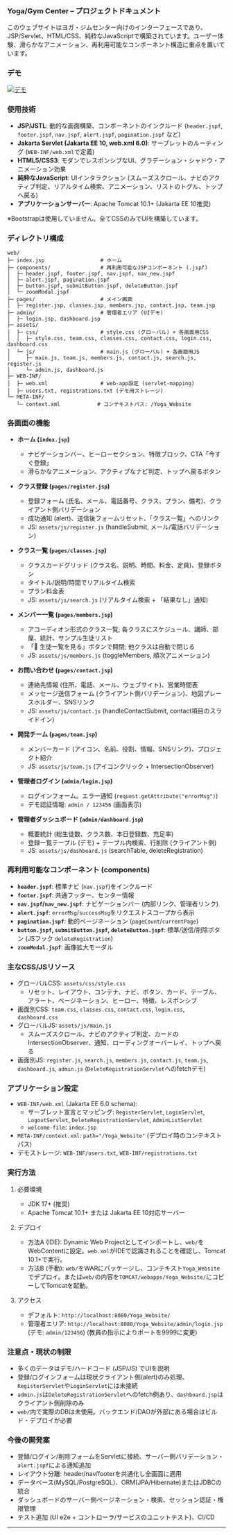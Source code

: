 
### Yoga/Gym Center – プロジェクトドキュメント

このウェブサイトはヨガ・ジムセンター向けのインターフェースであり、JSP/Servlet、HTML/CSS、純粋なJavaScriptで構築されています。ユーザー体験、滑らかなアニメーション、再利用可能なコンポーネント構造に重点を置いています。

### デモ
[![デモ](https://img.shields.io/badge/VideoDemo-FF0000?style=for-the-badge&logo=youtube&logoColor=white)](https://www.youtube.com/watch?v=lTqY_-PNv5o)


### 使用技術
- **JSP/JSTL**: 動的な画面構築、コンポーネントのインクルード (`header.jspf`, `footer.jspf`, `nav.jspf`, `alert.jspf`, `pagination.jspf` など)
- **Jakarta Servlet (Jakarta EE 10, web.xml 6.0)**: サーブレットのルーティング (`WEB-INF/web.xml`で定義)
- **HTML5/CSS3**: モダンでレスポンシブなUI、グラデーション・シャドウ・アニメーション効果
- **純粋なJavaScript**: UIインタラクション (スムーズスクロール、ナビのアクティブ判定、リアルタイム検索、アニメーション、リストのトグル、トップへ戻る)
- **アプリケーションサーバー**: Apache Tomcat 10.1+ (Jakarta EE 10推奨)

※Bootstrapは使用していません。全てCSSのみでUIを構築しています。

### ディレクトリ構成
```
web/
├─ index.jsp                  # ホーム
├─ components/                # 再利用可能なJSPコンポーネント (.jspf)
│  ├─ header.jspf, footer.jspf, nav.jspf, nav_new.jspf
│  ├─ alert.jspf, pagination.jspf
│  ├─ button.jspf, submitButton.jspf, deleteButton.jspf
│  └─ zoomModal.jspf
├─ pages/                     # メイン画面
│  ├─ register.jsp, classes.jsp, members.jsp, contact.jsp, team.jsp
├─ admin/                     # 管理者エリア (UIデモ)
│  ├─ login.jsp, dashboard.jsp
├─ assets/
│  ├─ css/                    # style.css (グローバル) + 各画面用CSS
│  │  ├─ style.css, team.css, classes.css, contact.css, login.css, dashboard.css
│  └─ js/                     # main.js (グローバル) + 各画面用JS
│     ├─ main.js, team.js, members.js, contact.js, search.js, register.js
│     └─ admin.js, dashboard.js
├─ WEB-INF/
│  ├─ web.xml                 # web-app設定 (servlet-mapping)
│  ├─ users.txt, registrations.txt (デモ用ストレージ)
└─ META-INF/
   └─ context.xml            # コンテキストパス: /Yoga_Website
```

### 各画面の機能
- **ホーム (`index.jsp`)**
  - ナビゲーションバー、ヒーローセクション、特徴ブロック、CTA「今すぐ登録」
  - 滑らかなアニメーション、アクティブなナビ判定、トップへ戻るボタン

- **クラス登録 (`pages/register.jsp`)**
  - 登録フォーム (氏名、メール、電話番号、クラス、プラン、備考)、クライアント側バリデーション
  - 成功通知 (alert)、送信後フォームリセット、「クラス一覧」へのリンク
  - JS: `assets/js/register.js` (handleSubmit, メール/電話バリデーション)

- **クラス一覧 (`pages/classes.jsp`)**
  - クラスカードグリッド (クラス名、説明、時間、料金、定員)、登録ボタン
  - タイトル/説明/時間でリアルタイム検索
  - プラン料金表
  - JS: `assets/js/search.js` (リアルタイム検索 + 「結果なし」通知)

- **メンバー一覧 (`pages/members.jsp`)**
  - アコーディオン形式のクラス一覧; 各クラスにスケジュール、講師、部屋、統計、サンプル生徒リスト
  - 「👥 生徒一覧を見る」ボタンで開閉; 他クラスは自動で閉じる
  - JS: `assets/js/members.js` (toggleMembers, 順次アニメーション)

- **お問い合わせ (`pages/contact.jsp`)**
  - 連絡先情報 (住所、電話、メール、ウェブサイト)、営業時間表
  - メッセージ送信フォーム (クライアント側バリデーション)、地図プレースホルダー、SNSリンク
  - JS: `assets/js/contact.js` (handleContactSubmit, contact項目のスライドイン)

- **開発チーム (`pages/team.jsp`)**
  - メンバーカード (アイコン、名前、役割、情報、SNSリンク)、プロジェクト紹介
  - JS: `assets/js/team.js` (アイコンクリック + IntersectionObserver)

- **管理者ログイン (`admin/login.jsp`)**
  - ログインフォーム。エラー通知 (`request.getAttribute("errorMsg")`)
  - デモ認証情報: `admin / 123456` (画面表示)

- **管理者ダッシュボード (`admin/dashboard.jsp`)**
  - 概要統計 (総生徒数、クラス数、本日登録数、充足率)
  - 登録一覧テーブル (デモ) + テーブル内検索、行削除 (クライアント側)
  - JS: `assets/js/dashboard.js` (searchTable, deleteRegistration)

### 再利用可能なコンポーネント (components)
- **`header.jspf`**: 標準ナビ (`nav.jspf`)をインクルード
- **`footer.jspf`**: 共通フッター、センター情報
- **`nav.jspf`/`nav_new.jspf`**: ナビゲーションバー (内部リンク、管理者リンク)
- **`alert.jspf`**: `errorMsg`/`successMsg`をリクエストスコープから表示
- **`pagination.jspf`**: 動的ページネーション (`pageCount`/`currentPage`)
- **`button.jspf`, `submitButton.jspf`, `deleteButton.jspf`**: 標準/送信/削除ボタン (JSフック `deleteRegistration`)
- **`zoomModal.jspf`**: 画像拡大モーダル

### 主なCSS/JSリソース
- グローバルCSS: `assets/css/style.css`
  - リセット、レイアウト、コンテナ、ナビ、ボタン、カード、テーブル、アラート、ページネーション、ヒーロー、特徴、レスポンシブ
- 画面別CSS: `team.css`, `classes.css`, `contact.css`, `login.css`, `dashboard.css`
- グローバルJS: `assets/js/main.js`
  - スムーズスクロール、ナビのアクティブ判定、カードのIntersectionObserver、通知、ローディングオーバーレイ、トップへ戻る
- 画面別JS: `register.js`, `search.js`, `members.js`, `contact.js`, `team.js`, `dashboard.js`, `admin.js` (`DeleteRegistrationServlet`へのfetchデモ)

### アプリケーション設定
- `WEB-INF/web.xml` (Jakarta EE 6.0 schema):
  - サーブレット宣言とマッピング: `RegisterServlet`, `LoginServlet`, `LogoutServlet`, `DeleteRegistrationServlet`, `AdminListServlet`
  - `welcome-file`: `index.jsp`
- `META-INF/context.xml`: `path="/Yoga_Website"` (デプロイ時のコンテキストパス)
- デモストレージ: `WEB-INF/users.txt`, `WEB-INF/registrations.txt`

### 実行方法
1) 必要環境
   - JDK 17+ (推奨)
   - Apache Tomcat 10.1+ または Jakarta EE 10対応サーバー

2) デプロイ
   - 方法A (IDE): Dynamic Web Projectとしてインポートし、`web/`をWebContentに設定。`web.xml`がIDEで認識されることを確認し、Tomcat 10.1+で実行。
   - 方法B (手動): `web/`をWARにパッケージし、コンテキスト`Yoga_Website`でデプロイ。または`web/`の内容を`TOMCAT/webapps/Yoga_Website/`にコピーしてTomcatを起動。

3) アクセス
   - デフォルト: `http://localhost:8080/Yoga_Website/`
   - 管理者エリア: `http://localhost:8080/Yoga_Website/admin/login.jsp` (デモ: `admin/123456`)
   (教員の指示によりポートを9999に変更)

### 注意点・現状の制限
- 多くのデータはデモ/ハードコード (JSP/JS) でUIを説明
- 登録/ログインフォームは現状クライアント側(alert)のみ処理、`RegisterServlet`や`LoginServlet`には未接続
- `admin.js`は`DeleteRegistrationServlet`へのfetch例あり、`dashboard.jsp`はクライアント側削除のみ
- `web/`内で実際のDBは未使用。バックエンド/DAOが外部にある場合はビルド・デプロイが必要

### 今後の開発案
- 登録/ログイン/削除フォームをServletに接続、サーバー側バリデーション・`alert.jspf`による通知追加
- レイアウト分離: header/nav/footerを共通化し全画面に適用
- データベース(MySQL/PostgreSQL)、ORM(JPA/Hibernate)またはJDBCの統合
- ダッシュボードのサーバー側ページネーション・検索、セッション認証・権限管理
- テスト追加 (UI e2e + コントローラ/サービスのユニットテスト)、CI/CD

---



